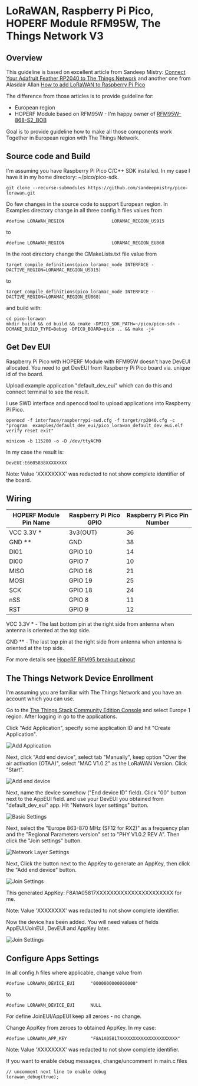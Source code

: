 # LoRaWAN, Raspberry Pi Pico, HOPERF Module RFM95W, The Things Network V3

## Overview

This guideline is based on excellent article from Sandeep Mistry: 
[Connect Your Adafruit Feather RP2040 to The Things Network](https://www.hackster.io/sandeep-mistry/connect-your-adafruit-feather-rp2040-to-the-things-network-5c0c84)
and another one from Alasdair Allan
[How to add LoRaWAN to Raspberry Pi Pico](https://www.raspberrypi.org/blog/how-to-add-lorawan-to-raspberry-pi-pico/)

The difference from those articles is to provide guideline for:

- European region
- HOPERF Module based on RFM95W - I'm happy owner of [RFM95W-868-S2_BOB](https://www.soselectronic.com/products/various/rfm95w-868-s2-bob-342652)

Goal is to provide guideline how to make all those components work Together in European region with The Things Network.

## Source code and Build

I'm assuming you have Raspberry Pi Pico C/C++ SDK installed. In my case I have it in my home directory: ~/pico/pico-sdk.

```
git clone --recurse-submodules https://github.com/sandeepmistry/pico-lorawan.git
```

Do few changes in the source code to support European region.
In Examples directory change in all three config.h files values from
```
#define LORAWAN_REGION                  LORAMAC_REGION_US915
```
to
```
#define LORAWAN_REGION                  LORAMAC_REGION_EU868
```

In the root directory change the CMakeLists.txt file value from
```
target_compile_definitions(pico_loramac_node INTERFACE -DACTIVE_REGION=LORAMAC_REGION_US915)
```
to
```
target_compile_definitions(pico_loramac_node INTERFACE -DACTIVE_REGION=LORAMAC_REGION_EU868)
```

and build with:

```
cd pico-lorawan
mkdir build && cd build && cmake -DPICO_SDK_PATH=~/pico/pico-sdk -DCMAKE_BUILD_TYPE=Debug -DPICO_BOARD=pico .. && make -j4
```

## Get Dev EUI

Raspberry Pi Pico with HOPERF Module with RFM95W doesn't have DevEUI allocated.
You need to get DevEUI from Raspberry Pi Pico board via. unique id of the board.

Upload example application "default_dev_eui" which can do this and connect terminal to see the result.

I use SWD interface and openocd tool to upload applications into Raspberry Pi Pico.

```
openocd -f interface/raspberrypi-swd.cfg -f target/rp2040.cfg -c "program  examples/default_dev_eui/pico_lorawan_default_dev_eui.elf verify reset exit"

minicom -b 115200 -o -D /dev/ttyACM0
```

In my case the result is:
```
DevEUI:E6605838XXXXXXXX
```

Note: Value 'XXXXXXXX' was redacted to not show complete identifier of the board.

## Wiring

HOPERF Module Pin Name | Raspberry Pi Pico GPIO | Raspberry Pi Pico Pin Number
--- | --- | ---
VCC 3.3V * | 3v3(OUT) | 36
GND ** | GND | 38
DI01 | GPIO 10 | 14
DI00 | GPIO 7 | 10
MISO | GPIO 16 | 21
MOSI | GPIO 19 | 25
SCK | GPIO 18 | 24
nSS | GPIO 8 | 11
RST | GPIO 9 | 12

VCC 3.3V * - The last bottom pin at the right side from antenna when antenna is oriented at the top side.

GND ** - The last top pin at the right side from antenna when antenna is oriented at the top side.

For more details see [HopeRF RFM95 breakout pinout](https://reuben.honigwachs.de/post/rfm95-breakout-board/)

## The Things Network Device Enrollment

I'm assuming you are familiar with The Things Network and you have an account which you can use.

Go to the [The Things Stack Community Edition Console](https://console.cloud.thethings.network/) and select Europe 1 region.
After logging in go to the applications.

Click "Add Application", specify some application ID and hit "Create Application".

![Add Application](Images/IMG001.jpg)

Next, click "Add end device", select tab "Manually", keep option "Over the air activation (OTAA)",
select "MAC V1.0.2" as the LoRaWAN Version.
Click "Start".

![Add end device](Images/IMG002.jpg)

Next, name the device somehow ("End device ID" field).
Click "00" button next to the AppEUI field.
and use your DevEUI you obtained from "default_dev_eui" app.
Hit "Network layer settings" button.

![Basic Settings](Images/IMG003.jpg)

Next, select the "Europe 863-870 MHz (SF12 for RX2)" as a frequency plan and the "Regional Parameters version" set to "PHY V1.0.2 REV A".
Then click the "Join settings" button.

![Network Layer Settings](Images/IMG004.jpg)

Next, Click the button next to the AppKey to generate an AppKey, then click the "Add end device" button.

![Join Settings](Images/IMG005.jpg)

This generated AppKey: F8A1A05817XXXXXXXXXXXXXXXXXXXXXX for me.

Note: Value 'XXXXXXXX' was redacted to not show complete identifier.

Now the device has been added. You will need values of fields AppEUI/JoinEUI, DevEUI and AppKey later.

![Join Settings](Images/IMG006.jpg)

## Configure Apps Settings

In all config.h files where applicable, change value from
```
#define LORAWAN_DEVICE_EUI      "0000000000000000"
```
to
```
#define LORAWAN_DEVICE_EUI      NULL
```

For define JoinEUI/AppEUI keep all zeroes - no change.

Change AppKey from zeroes to obtained AppKey.
In my case:
```
#define LORAWAN_APP_KEY         "F8A1A05817XXXXXXXXXXXXXXXXXXXXXX"
```

Note: Value 'XXXXXXXX' was redacted to not show complete identifier.

If you want to enable debug messages, change/uncomment in main.c files
```
// uncomment next line to enable debug
lorawan_debug(true);
```

